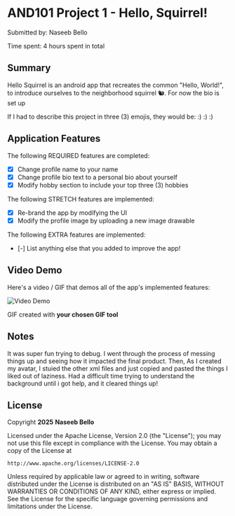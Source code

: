 <!-- (This is a comment) INSTRUCTIONS: Go through this page and fill out any **bolded** entries with their correct values.-->

# AND101 Project 1 - Hello, Squirrel!

Submitted by: Naseeb Bello

Time spent: 4 hours spent in total

## Summary

Hello Squirrel is an android app that recreates the common "Hello, World!", to introduce ourselves to the neighborhood squirrel 🐿.  For now the bio is set up

If I had to describe this project in three (3) emojis, they would be: :) :) :)

## Application Features

<!-- (This is a comment) Please be sure to change the [ ] to [x] for any features you completed.  If a feature is not checked [x], you might miss the points for that item! -->

The following REQUIRED features are completed:

- [X] Change profile name to your name
- [X] Change profile bio text to a personal bio about yourself
- [X] Modify hobby section to include your top three (3) hobbies

The following STRETCH features are implemented:

- [X] Re-brand the app by modifying the UI
- [X] Modify the profile image by uploading a new image drawable

The following EXTRA features are implemented:

- [-] List anything else that you added to improve the app!

## Video Demo

Here's a video / GIF that demos all of the app's implemented features:

<img src='https://imgur.com/a/6sG6sCh' title='Video Demo' width='' alt='Video Demo' />

GIF created with **your chosen GIF tool**

<!-- Recommended tools:
- [Kap](https://getkap.co/) for macOS
- [ScreenToGif](https://www.screentogif.com/) for Windows
- [peek](https://github.com/phw/peek) for Linux. -->

## Notes

It was super fun trying to debug. I went through the process of messing things up and seeing how it impacted the final product. Then, As I created my avatar, I stuied the other xml files and just copied and pasted the things I liked out of laziness. Had a difficult time trying to understand the background until i got help, and it cleared things up!

## License

Copyright **2025** **Naseeb Bello**

Licensed under the Apache License, Version 2.0 (the "License");
you may not use this file except in compliance with the License.
You may obtain a copy of the License at

    http://www.apache.org/licenses/LICENSE-2.0

Unless required by applicable law or agreed to in writing, software
distributed under the License is distributed on an "AS IS" BASIS,
WITHOUT WARRANTIES OR CONDITIONS OF ANY KIND, either express or implied.
See the License for the specific language governing permissions and
limitations under the License.

